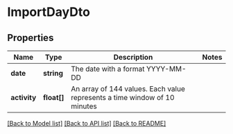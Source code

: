 # ImportDayDto

## Properties
Name | Type | Description | Notes
------------ | ------------- | ------------- | -------------
**date** | **string** | The date with a format YYYY-MM-DD | 
**activity** | **float[]** | An array of 144 values. Each value represents a time window of 10 minutes | 

[[Back to Model list]](../README.md#documentation-for-models) [[Back to API list]](../README.md#documentation-for-api-endpoints) [[Back to README]](../README.md)



